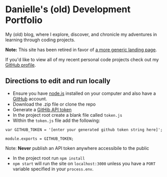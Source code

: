 # Danielle's (old) Development Portfolio

My (old) blog, where I explore, discover, and chronicle my adventures in learning through coding projects.

**Note:** This site has been retired in favor of [a more generic landing page](https://danielleheberling.xyz/).

If you'd like to view all of my recent personal code projects check out my [GitHub profile](https://github.com/deeheber).

## Directions to edit and run locally
- Ensure you have [node.js](https://nodejs.org/en/) installed on your computer and also have a [GitHub](https://github.com/) account.
- Download the .zip file or clone the repo
- Generate a [GitHib API token](https://github.com/settings/tokens/new)
- In the project root create a blank file called `token.js`
-  Within the `token.js` file add the following:
  ```
  var GITHUB_TOKEN = '[enter your generated github token string here]';

  module.exports = GITHUB_TOKEN;
  ```

  Note: **Never** publish an API token anywhere accessibile to the public
- In the project root run `npm install`
- `npm start` will run the site on `localhost:3000` unless you have a `PORT` variable specified in your `process.env`.
